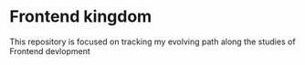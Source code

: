 # Frontend kingdom
This repository is focused on tracking my evolving path along the studies of Frontend devlopment
